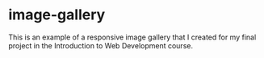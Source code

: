 # image-gallery
This is an example of a responsive image gallery that I created for my final project in the Introduction to Web Development course.
